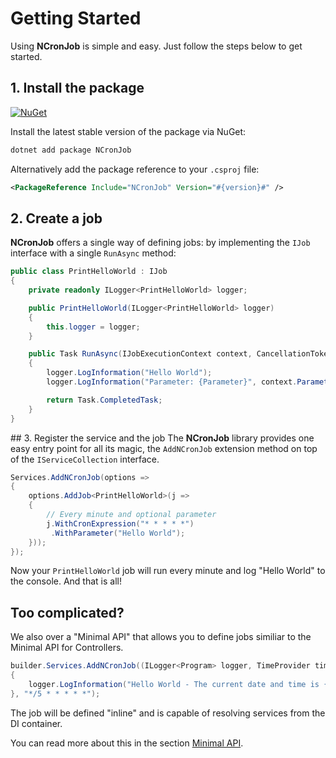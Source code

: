 # Getting Started

Using **NCronJob** is simple and easy. Just follow the steps below to get started.

## 1. Install the package
[![NuGet](https://img.shields.io/nuget/vpre/NCronJob.svg)](https://www.nuget.org/packages/NCronJob)

Install the latest stable version of the package via NuGet:

```bash
dotnet add package NCronJob
```

Alternatively add the package reference to your `.csproj` file:

```xml
<PackageReference Include="NCronJob" Version="#{version}#" />
```

## 2. Create a job
**NCronJob** offers a single way of defining jobs: by implementing the `IJob` interface with a single `RunAsync` method:

```csharp
public class PrintHelloWorld : IJob
{
    private readonly ILogger<PrintHelloWorld> logger;

    public PrintHelloWorld(ILogger<PrintHelloWorld> logger)
    {
        this.logger = logger;
    }

    public Task RunAsync(IJobExecutionContext context, CancellationToken token)
    {
        logger.LogInformation("Hello World");
        logger.LogInformation("Parameter: {Parameter}", context.Parameter);

        return Task.CompletedTask;
    }
}
```

## 3. Register the service and the job
The **NCronJob** library provides one easy entry point for all its magic, the `AddNCronJob` extension method on top of the `IServiceCollection` interface. 

```csharp
Services.AddNCronJob(options => 
{
    options.AddJob<PrintHelloWorld>(j => 
    {
        // Every minute and optional parameter
        j.WithCronExpression("* * * * *")
         .WithParameter("Hello World");
    }));
});
```

Now your `PrintHelloWorld` job will run every minute and log "Hello World" to the console. And that is all!

## Too complicated?
We also over a "Minimal API" that allows you to define jobs similiar to the Minimal API for Controllers.

```csharp
builder.Services.AddNCronJob((ILogger<Program> logger, TimeProvider timeProvider) =>
{
    logger.LogInformation("Hello World - The current date and time is {Time}", timeProvider.GetLocalNow());
}, "*/5 * * * * *");
```

The job will be defined "inline" and is capable of resolving services from the DI container.

You can read more about this in the section [Minimal API](features/minimal-api.md).
